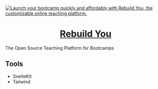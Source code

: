 <a href="https://rebuildyou.uk/">
  <img alt="Launch your bootcamp quickly and affordably with Rebuild You, the customizable online teaching platform." src="https://rebuildyou.uk/classroomio-opengraph-image.png" />
  <h1 align="center">Rebuild You</h1>
</a>

The Open Source Teaching Platform for Bootcamps

## Tools

- SvelteKit
- Tailwind
